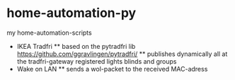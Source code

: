 # home-automation-py
my home-automation-scripts


* IKEA Tradfri
** based on the pytradfri lib https://github.com/ggravlingen/pytradfri/
** publishes dynamically all at the tradfri-gateway registered lights blinds and groups
* Wake on LAN
** sends a wol-packet to the received MAC-adress

